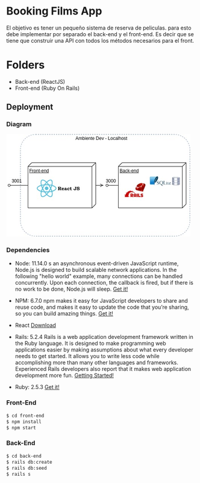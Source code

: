 # Booking Films App

El objetivo es tener un pequeño sistema de reserva de peliculas. para esto debe implementar por separado el back-end y el front-end. Es decir que se tiene que construir una API con todos los métodos necesarios para el front.


# Folders

 - Back-end (ReactJS)
 - Front-end (Ruby On Rails)

## Deployment

### Diagram

![Imagen](./Untitled%20Diagram.jpg)


### Dependencies
 
 - Node: 11.14.0
s an asynchronous event-driven JavaScript runtime, Node.js is designed to build scalable network applications. In the following "hello world" example, many connections can be handled concurrently. Upon each connection, the callback is fired, but if there is no work to be done, Node.js will sleep. [Get it!](https://nodejs.org/en/)

 - NPM: 6.7.0 
 npm makes it easy for JavaScript developers to share and reuse code, and makes it easy to update the code that you’re sharing, so you can build amazing things. [Get it!](https://www.npmjs.com/get-npm)
 
- React [Download](https://react-cn.github.io/react/downloads.html)

 - Rails: 5.2.4
Rails is a web application development framework written in the Ruby language. It is designed to make programming web applications easier by making assumptions about what every developer needs to get started. It allows you to write less code while accomplishing more than many other languages and frameworks. Experienced Rails developers also report that it makes web application development more fun. [Getting Started!](https://guides.rubyonrails.org/v5.0/getting_started.html)

 - Ruby: 2.5.3 
 [Get it!](https://www.ruby-lang.org/es/downloads/)

	

### Front-End

    $ cd front-end
    $ npm install
    $ npm start
    
### Back-End

    $ cd back-end
    $ rails db:create
    $ rails db:seed
    $ rails s
